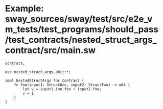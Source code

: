 # Example: sway_sources/sway/test/src/e2e_vm_tests/test_programs/should_pass/test_contracts/nested_struct_args_contract/src/main.sw

```sway
contract;

use nested_struct_args_abi::*;

impl NestedStructArgs for Contract {
    fn foo(input1: StructOne, input2: StructTwo) -> u64 {
        let v = input1.inn.foo + input2.foo;
        v + 1
    }
}

```
